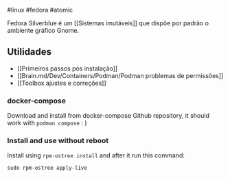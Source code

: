 #linux #fedora #atomic 

Fedora Silverblue é um [[Sistemas imutáveis]] que dispõe por padrão o ambiente gráfico Gnome.

## Utilidades
- [[Primeiros passos pós instalação]]
- [[Brain.md/Dev/Containers/Podman/Podman problemas de permissões]]
- [[Toolbox ajustes e correções]]


### docker-compose
Download and install from docker-compose Github repository, it should work with `podman compose` : )

### Install and use without reboot
Install using `rpm-ostree install` and after it run this command:

```
sudo rpm-ostree apply-live
```
